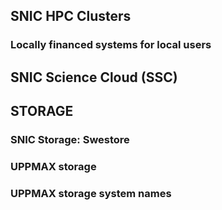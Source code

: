 ## SNIC HPC Clusters

### Locally financed systems for local users

## SNIC Science Cloud (SSC)

## STORAGE

### SNIC Storage: Swestore

### UPPMAX storage

### UPPMAX storage system names
